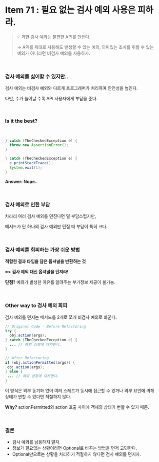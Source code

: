 # Item 71 : 필요 없는 검사 예외 사용은 피하라.

> 💡 과한 검사 예외는 불편한 API를 만든다.
> 
> → API를 제대로 사용해도 발생할 수 있는 예외, 의미있는 조치를 취할 수 있는 예외가 아니라면 비검사 예외를 사용하자.

<br>

### 검사 예외를 싫어할 수 있지만..
검사 예외는 비검사 예외와 다르게 프로그래머가 처리하여 안전성을 높인다.

다만, 수가 늘어날 수록 API 사용자에게 부담을 준다.

<br>

### Is it the best?

<br>

```java
} catch (TheCheckedException e) {
  throw new AssertionError();
}
```

```java
} catch (TheCheckedException e) {
  e.printStackTrace();
  System.exit(1);
}
```

 **Answer: Nope..**
 
 <br>
 
 ### 검사 예외로 인한 부담
 차라리 여러 검사 예외를 던진다면 덜 부담스럽지만,
 
 메서드가 단 하나의 검사 예외만 던질 때 부담이 특히 크다.
 
 <br>
 
 ### 검사 예외를 회피하는 가장 쉬운 방법
 **적합한 결과 타입을 담은 옵셔널을 반환하는 것**
 
 **=> 검사 예외 대신 옵셔널을 던져라!**
 
 **단점?** 예외가 발생한 이유를 알려주는 부가정보 제공이 불가능.
 
 <br>
 
 ### Other way to 검사 예외 회피
 검사 예외를 던지는 메서드를 2개로 쪼개 비검사 예외로 바꾼다.
 
 ```java
 // Original Code - Before Refactoring
 try {
   obj.action(args);
 } catch (TheCheckedException e) {
   ... // 예외 상황에 대처한다.
 }
 ```
 
 ```java
 // After Refactoring
if (obj.actionPermitted(args)) {
  obj.action(args);
} else {
  ... // 예외 상황에 대처한다.
}
```

이 방식은 외부 동기화 없이 여러 스레드가 동시에 접근할 수 있거나 외부 요인에 의해 상태가 변할 수 있다면 적절하지 않다.

**Why?** actionPermitted와 action 호출 사이에 객체의 상태가 변할 수 있기 때문.

<br>

### 결론
- 검사 예외를 남용하지 말자.
- 정보가 필요없는 상황이라면 Optional로 바꾸는 방법을 먼저 고민한다.
- Optional만으로는 상황을 처리하기 적절하지 않다면 검사 예외를 던지자.
